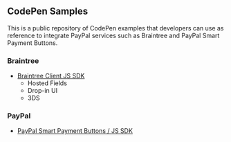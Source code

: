 ## CodePen Samples

This is a public repository of CodePen examples that developers can use as reference to integrate PayPal services such as Braintree and PayPal Smart Payment Buttons.

### Braintree
* [Braintree Client JS SDK](https://github.com/pp-integration/codepen-samples/blob/main/braintree-client-sdk.md)
  * Hosted Fields
  * Drop-in UI
  * 3DS

### PayPal

* [PayPal Smart Payment Buttons / JS SDK](https://github.com/pp-integration/codepen-samples/blob/main/paypal-js-sdk.md)